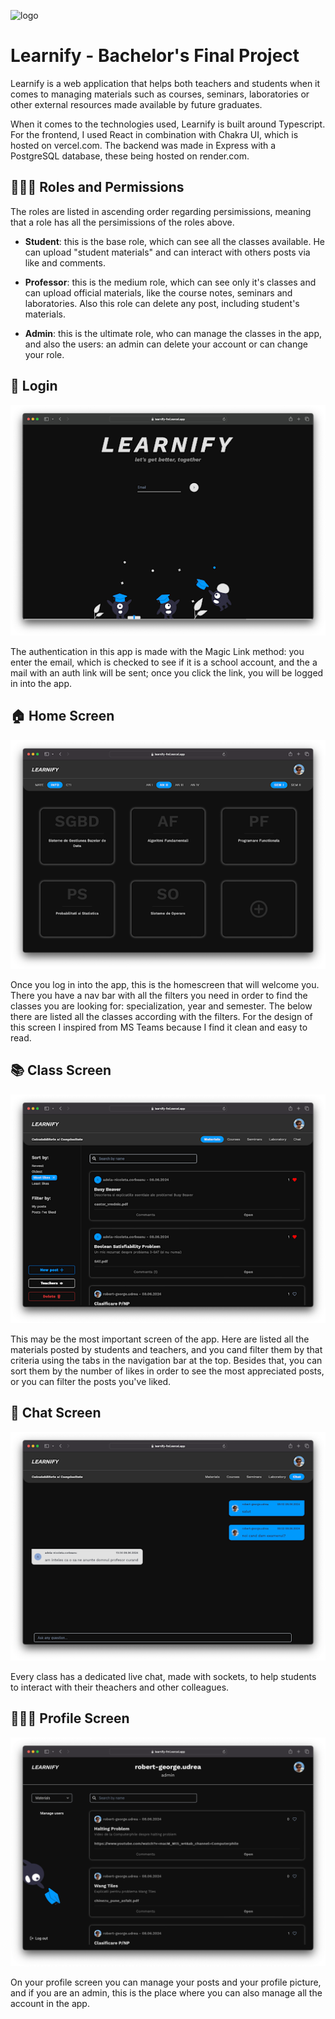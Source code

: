 
![logo](https://github.com/rob3rtu/Learnify/blob/main/frontend/public/logo.ico?raw=true) 

# Learnify - Bachelor's Final Project

Learnify is a web application that helps both teachers and students when it comes to managing materials such as courses, seminars, laboratories or other external resources made available by future graduates.

When it comes to the technologies used, Learnify is built around Typescript. For the frontend, I used React in combination with Chakra UI, which is hosted on vercel.com. The backend was made in Express with a PostgreSQL database, these being hosted on render.com.



## 👨🏻‍💻 Roles and Permissions
The roles are listed in ascending order regarding persimissions, meaning that a role has all the persimissions of the roles above.


- **Student**: this is the base role, which can see all the classes available. He can upload "student materials" and can interact with others posts via like and comments.

- **Professor**: this is the medium role, which can see only it's classes and can upload official materials, like the course notes, seminars and laboratories. Also this role can delete any post, including student's materials.

- **Admin**: this is the ultimate role, who can manage the classes in the app, and also the users: an admin can delete your account or can change your role.


## 🔐 Login

![login screen](https://github.com/rob3rtu/Learnify/blob/main/readme_images/login.png?raw=true)


The authentication in this app is made with the Magic Link method: you enter the email, which is checked to see if it is a school account, and the a mail with an auth link will be sent; once you click the link, you will be logged in into the app.

## 🏠 Home Screen

![home screen](https://github.com/rob3rtu/Learnify/blob/main/readme_images/homepage.png?raw=true)

Once you log in into the app, this is the homescreen that will welcome you. There you have a nav bar with all the filters you need in order to find the classes you are looking for: specialization, year and semester. The below there are listed all the classes according with the filters. For the design of this screen I inspired from MS Teams because I find it clean and easy to read.


## 📚 Class Screen

![class screen](https://github.com/rob3rtu/Learnify/blob/main/readme_images/course.png?raw=true)

This may be the most important screen of the app. Here are listed all the materials posted by students and teachers, and you cand filter them by that criteria using the tabs in the navigation bar at the top. Besides that, you can sort them by the number of likes in order to see the most appreciated posts, or you can filter the posts you've liked.


## 💬 Chat Screen

![chat screen](https://github.com/rob3rtu/Learnify/blob/main/readme_images/chat.png?raw=true)

Every class has a dedicated live chat, made with sockets, to help students to interact with their theachers and other colleagues.


## 👨🏻‍🎓 Profile Screen

![profile screen](https://github.com/rob3rtu/Learnify/blob/main/readme_images/profile.png?raw=true)

On your profile screen you can manage your posts and your profile picture, and if you are an admin, this is the place where you can also manage all the account in the app.
